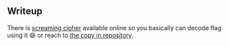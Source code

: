 ## Writeup

There is [screaming cipher](https://www.explainxkcd.com/wiki/index.php/3054:_Scream_Cipher) available online so you basically can decode flag using it 😅 or reach to [the copy in repository](cipher.png).
